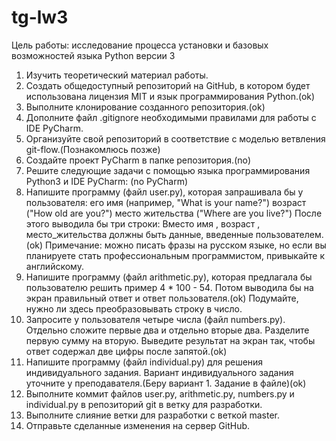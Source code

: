 # tg-lw3
Цель работы:  исследование процесса установки и базовых возможностей языка Python версии 3

1. Изучить теоретический материал работы.
2. Создать общедоступный репозиторий на GitHub, в котором будет использована лицензия
MIT и язык программирования Python.(ok)
3. Выполните клонирование созданного репозитория.(ok)
4. Дополните файл .gitignore необходимыми правилами для работы с IDE PyCharm.
5. Организуйте свой репозиторий в соответствие с моделью ветвления git-flow.(Познакомлюсь позже)
6. Создайте проект PyCharm в папке репозитория.(no)
7. Решите следующие задачи с помощью языка программирования Python3 и IDE PyCharm: (no PyCharm)
8. Напишите программу (файл user.py), которая запрашивала бы у пользователя:
его имя (например, "What is your name?")
возраст ("How old are you?")
место жительства ("Where are you live?")
После этого выводила бы три строки:
Вместо имя , возраст , место_жительства должны быть данные, введенные пользователем.(ok)
Примечание: можно писать фразы на русском языке, но если вы планируете стать
профессиональным программистом, привыкайте к английскому.
9. Напишите программу (файл arithmetic.py), которая предлагала бы пользователю решить
пример 4 * 100 - 54. Потом выводила бы на экран правильный ответ и ответ пользователя.(ok)
Подумайте, нужно ли здесь преобразовывать строку в число.
10. Запросите у пользователя четыре числа (файл numbers.py). Отдельно сложите первые два и
отдельно вторые два. Разделите первую сумму на вторую. Выведите результат на экран так,
чтобы ответ содержал две цифры после запятой.(ok)
11. Напишите программу (файл individual.py) для решения индивидуального задания. Вариант
индивидуального задания уточните у преподавателя.(Беру вариант 1. Задание в файле)(ok)
12. Выполните коммит файлов user.py, arithmetic.py, numbers.py и individual.py в репозиторий 
git в ветку для разработки.
13. Выполните слияние ветки для разработки с веткой master.
14. Отправьте сделанные изменения на сервер GitHub.
